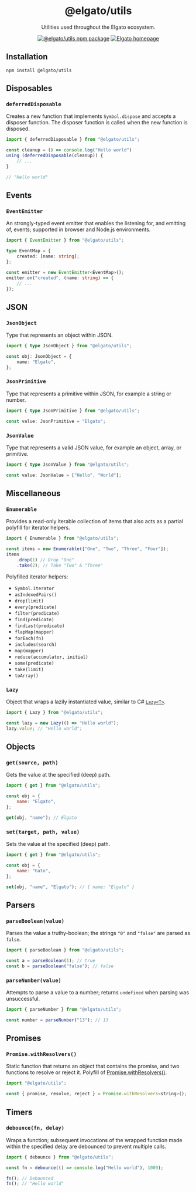 <div align="center">

# @elgato/utils

Utilities used throughout the Elgato ecosystem.

[![@elgato/utils npm package](https://img.shields.io/npm/v/%40elgato/utils?logo=npm&logoColor=white)](https://www.npmjs.com/package/@elgato/utils)
[![Elgato homepage](https://img.shields.io/badge/Elgato-3431cf?labelColor=grey&logo=Elgato)](https://elgato.com)

</div>

## Installation

```
npm install @elgato/utils
```

## Disposables

### `deferredDisposable`

Creates a new function that implements `Symbol.dispose` and accepts a disposer function. The disposer function is called when the new function is disposed.

```js
import { deferredDisposable } from "@elgato/utils";

const cleanup = () => console.log("Hello world")
using (deferredDisposable(cleanup)) {
    // ...
}

// "Hello world"
```

## Events

### `EventEmitter`

An strongly-typed event emitter that enables the listening for, and emitting of, events; supported in browser and Node.js environments.

```ts
import { EventEmitter } from "@elgato/utils";

type EventMap = {
    created: [name: string];
};

const emitter = new EventEmitter<EventMap>();
emitter.on("created", (name: string) => {
    // ...
});
```

## JSON

### `JsonObject`

Type that represents an object within JSON.

```ts
import { type JsonObject } from "@elgato/utils";

const obj: JsonObject = {
    name: "Elgato",
};
```

### `JsonPrimitive`

Type that represents a primitive within JSON, for example a string or number.

```ts
import { type JsonPrimitive } from "@elgato/utils";

const value: JsonPrimitive = "Elgato";
```

### `JsonValue`

Type that represents a valid JSON value, for example an object, array, or primitive.

```ts
import { type JsonValue } from "@elgato/utils";

const value: JsonValue = ["Hello", "World"];
```

## Miscellaneous

### `Enumerable`

Provides a read-only iterable collection of items that also acts as a partial polyfill for iterator helpers.

```js
import { Enumerable } from "@elgato/utils";

const items = new Enumerable(["One", "Two", "Three", "Four"]);
items
    .drop(1) // Drop "One"
    .take(2); // Take "Two" & "Three"
```

Polyfilled iterator helpers:

- `Symbol.iterator`
- `asIndexedPairs()`
- `drop(limit)`
- `every(predicate)`
- `filter(predicate)`
- `find(predicate)`
- `findLast(predicate)`
- `flapMap(mapper)`
- `forEach(fn)`
- `includes(search)`
- `map(mapper)`
- `reduce(accumulator, initial)`
- `some(predicate)`
- `take(limit)`
- `toArray()`

### `Lazy`

Object that wraps a lazily instantiated value, similar to C# [`Lazy<T>`](https://learn.microsoft.com/en-us/dotnet/framework/performance/lazy-initialization).

```js
import { Lazy } from "@elgato/utils";

const lazy = new Lazy(() => "Hello world");
lazy.value; // "Hello world";
```

## Objects

### `get(source, path)`

Gets the value at the specified (deep) path.

```js
import { get } from "@elgato/utils";

const obj = {
    name: "Elgato",
};

get(obj, "name"); // Elgato
```

### `set(target, path, value)`

Sets the value at the specified (deep) path.

```js
import { get } from "@elgato/utils";

const obj = {
    name: "Gato",
};

set(obj, "name", "Elgato"); // { name: "Elgato" }
```

## Parsers

### `parseBoolean(value)`

Parses the value a truthy-boolean; the strings `"0"` and `"false"` are parsed as `false`.

```js
import { parseBoolean } from "@elgato/utils";

const a = parseBoolean(1); // true
const b = parseBoolean("false"); // false
```

### `parseNumber(value)`

Attempts to parse a value to a number; returns `undefined` when parsing was unsuccessful.

```js
import { parseNumber } from "@elgato/utils";

const number = parseNumber("13"); // 13
```

## Promises

### `Promise.withResolvers()`

Static function that returns an object that contains the promise, and two functions to resolve or reject it. Polyfill of [Promise.withResolvers()](https://developer.mozilla.org/en-US/docs/Web/JavaScript/Reference/Global_Objects/Promise/withResolvers).

```js
import "@elgato/utils";

const { promise, resolve, reject } = Promise.withResolvers<string>();
```

## Timers

### `debounce(fn, delay)`

Wraps a function; subsequent invocations of the wrapped function made within the specified delay are debounced to prevent multiple calls.

```js
import { debounce } from "@elgato/utils";

const fn = debounce(() => console.log("Hello world"), 1000);

fn(); // Debounced
fn(); // "Hello world"
```
